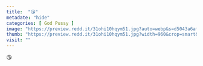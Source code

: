 ```yaml
---
title:  "😘"
metadate: "hide"
categories: [ God Pussy ]
image: "https://preview.redd.it/31ohi10hqym51.jpg?auto=webp&s=d5043a6afeaa0bb1a5cdc5ffa1fdcb8b32da3a7c"
thumb: "https://preview.redd.it/31ohi10hqym51.jpg?width=960&crop=smart&auto=webp&s=549e70ce8abbc33d56430c69ea4c2cb809215efa"
visit: ""
---
```

😘
